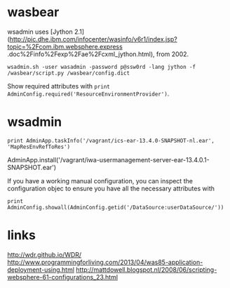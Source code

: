 # wasbear

wsadmin uses [Jython 2.1](http://pic.dhe.ibm.com/infocenter/wasinfo/v6r1/index.jsp?topic=%2Fcom.ibm.websphere.express
.doc%2Finfo%2Fexp%2Fae%2Fcxml_jython.html), from 2002.

	wsadmin.sh -user wasadmin -password p@ssw0rd -lang jython -f /wasbear/script.py /wasbear/config.dict

Show required attributes with `print AdminConfig.required('ResourceEnvironmentProvider')`.

# wsadmin

`print AdminApp.taskInfo('/vagrant/ics-ear-13.4.0-SNAPSHOT-nl.ear', 'MapResEnvRefToRes')`

AdminApp.install('/vagrant/iwa-usermanagement-server-ear-13.4.0.1-SNAPSHOT.ear')

If you have a working manual configuration, you can inspect the configuration objec to ensure you have all the
necessary attributes with

    print AdminConfig.showall(AdminConfig.getid('/DataSource:userDataSource/'))

# links

http://wdr.github.io/WDR/
http://www.programmingforliving.com/2013/04/was85-application-deployment-using.html
http://mattdowell.blogspot.nl/2008/06/scripting-websphere-61-configurations_23.html